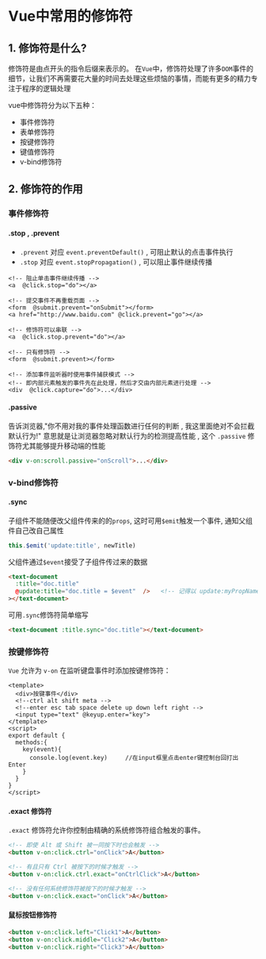 # Vue中常用的修饰符
## 1. 修饰符是什么?
修饰符是由点开头的指令后缀来表示的。 在`Vue`中，修饰符处理了许多`DOM`事件的细节，让我们不再需要花大量的时间去处理这些烦恼的事情，而能有更多的精力专注于程序的逻辑处理

vue中修饰符分为以下五种：
* 事件修饰符
* 表单修饰符
* 按键修饰符
* 键值修饰符
* v-bind修饰符

## 2. 修饰符的作用
### 事件修饰符
#### .stop , .prevent
* `.prevent` 对应 `event.preventDefault()` , 可阻止默认的点击事件执行
* `.stop` 对应 `event.stopPropagation()` , 可以阻止事件继续传播

```vue
<!-- 阻止单击事件继续传播 -->
<a  @click.stop="do"></a>

<!-- 提交事件不再重载页面 -->
<form  @submit.prevent="onSubmit"></form>
<a href="http://www.baidu.com" @click.prevent="go"></a>

<!-- 修饰符可以串联 -->
<a  @click.stop.prevent="do"></a>

<!-- 只有修饰符 -->
<form  @submit.prevent></form>

<!-- 添加事件监听器时使用事件捕获模式 -->
<!-- 即内部元素触发的事件先在此处理，然后才交由内部元素进行处理 -->
<div  @click.capture="do">...</div>
```
#### .passive
告诉浏览器,"你不用对我的事件处理函数进行任何的判断 , 我这里面绝对不会拦截默认行为!" 意思就是让浏览器忽略对默认行为的检测提高性能 , 这个 `.passive` 修饰符尤其能够提升移动端的性能
```html
<div v-on:scroll.passive="onScroll">...</div>
```
### v-bind修饰符
#### .sync
子组件不能随便改父组件传来的的`props`, 这时可用`$emit`触发一个事件, 通知父组件自己改自己属性
```js
this.$emit('update:title', newTitle)
```

父组件通过`$event`接受了子组件传过来的数据
```html
<text-document
  :title="doc.title"
  @update:title="doc.title = $event"  />   <!-- 记得以 update:myPropName 的模式触发事件 -->
></text-document>
```

可用`.sync`修饰符简单缩写
```html
<text-document :title.sync="doc.title"></text-document>
```

### 按键修饰符
`Vue` 允许为 `v-on` 在监听键盘事件时添加按键修饰符：
```vue
<template>
  <div>按键事件</div>
  <!--ctrl alt shift meta -->
  <!--enter esc tab space delete up down left right -->
  <input type="text" @keyup.enter="key">
</template>
<script>
export default {
  methods:{
    key(event){
      console.log(event.key)     //在input框里点击enter键控制台回打出 Enter
    }
  }
}
</script>
```

#### .exact 修饰符
`.exact` 修饰符允许你控制由精确的系统修饰符组合触发的事件。
```html
<!-- 即使 Alt 或 Shift 被一同按下时也会触发 -->
<button v-on:click.ctrl="onClick">A</button>

<!-- 有且只有 Ctrl 被按下的时候才触发 -->
<button v-on:click.ctrl.exact="onCtrlClick">A</button>

<!-- 没有任何系统修饰符被按下的时候才触发 -->
<button v-on:click.exact="onClick">A</button>
```
#### 鼠标按钮修饰符
```html
<button v-on:click.left="Click1">A</button>
<button v-on:click.middle="Click2">A</button>
<button v-on:click.right="Click3">A</button>
```